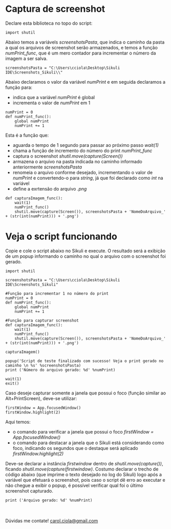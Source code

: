 # Captura de screenshot

Declare esta biblioteca no topo do script:
```
import shutil
```
Abaixo temos a variávels <i>screenshotsPasta</i>, que indica o caminho da pasta a qual os arquivos de screenshot serão armazenados, e temos a função <i>numPrint_func</i>, que é um mero contador para incrementar o número da imagem a ser salva. 
```
screenshotsPasta = "C:\Users\cciola\Desktop\Sikuli IDE\Screenshots_Sikuli\\"
```
Abaixo declaramos o valor da variável <i>numPrint</i> e em seguida declaramos a função para:
- indica que a variável <i>numPrint</i> é global
- incrementa o valor de <i>numPrint</i> em 1
```
numPrint = 0
def numPrint_func():
    global numPrint 
    numPrint += 1
```
Esta é a função que:
- aguarda o tempo de 1 segundo para passar ao próximo passo <i>wait(1)</i>
- chama a função de incremento do número do print <i>numPrint_func</i>
- captura o screenshot <i>shutil.move(capture(Screen())</i>
- armazena o arquivo na pasta indicada no caminho informado anteriormente <i>screenshotsPasta</i>
- renomeia o arquivo conforme desejado, incrementando o valor de <i>numPrint</i> e convertendo-o para <i>string</i>, já que foi declarado como <i>int</i> na variável
- define a exrtensão do arquivo <i>.png</i>
```
def capturaImagem_func():
    wait(1)
    numPrint_func()
    shutil.move(capture(Screen()), screenshotsPasta + 'NomeDoArquivo_' + (str(int(numPrint))) + '.png')
```

# Veja o script funcionando

Copie e cole o script abaixo no Sikuli e execute. O resultado será a exibição de um popup informando o caminho no qual o arquivo com o screenshot foi gerado.
```
import shutil

screenshotsPasta = "C:\Users\cciola\Desktop\Sikuli IDE\Screenshots_Sikuli"

#Função para incrementar 1 no número do print
numPrint = 0
def numPrint_func():
    global numPrint 
    numPrint += 1
    
#Função para capturar screenshot
def capturaImagem_func():
    wait(1)
    numPrint_func()
    shutil.move(capture(Screen()), screenshotsPasta + 'NomeDoArquivo_' + (str(int(numPrint))) + '.png')

capturaImagem()

popup('Script de teste finalizado com sucesso! Veja o print gerado no caminho \n %s' %screenshotsPasta)
print ('Número do arquivo gerado: %d' %numPrint)

wait(1)
exit()
```
Caso deseje capturar somente a janela que possui o foco (função similar ao Alt+PrintScreen), deve-se utilizar:
```
firstWindow = App.focusedWindow()
firstWindow.highlight(2)
```
Aqui temos:
- o comando para verificar a janela que possui o foco <i>firstWindow = App.focusedWindow()</i>
- o comando para destacar a janela que o Sikuli está considerando como foco, indicando os segundos que o destaque será aplicado <i>firstWindow.highlight(2)</i>

Deve-se declarar a instância <i>firstwindow</i> dentro de <i>shutil.move(capture())</i>, ficando <i>shutil.move(capture(firstwindow)</i>.
Costumo declarar o trecho de código abaixo (que imprime o texto desejado no log do Sikuli) logo após a variável que efetuará o screenshot, pois caso o script dê erro ao executar e não chegue a exibir o popup, é possível verificar qual foi o último screenshot capturado.
```
print ('Arquivo gerado: %d' %numPrint)
```
<br></br>
Dúvidas me contate! carol.ciola@gmail.com
